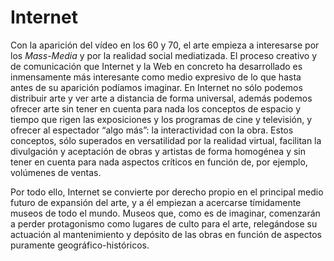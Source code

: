 # Internet

Con la aparición del vídeo en los 60 y 70, el arte empieza a interesarse por los _Mass-Media_ y por la realidad social mediatizada. El proceso creativo y de comunicación que Internet y la Web en concreto ha desarrollado es inmensamente más interesante como medio expresivo de lo que hasta antes de su aparición podíamos imaginar. En Internet no sólo podemos distribuir arte y ver arte a distancia de forma universal, además podemos ofrecer arte sin tener en cuenta para nada los conceptos de espacio y tiempo que rigen las exposiciones y los programas de cine y televisión, y ofrecer al espectador “algo más”: la interactividad con la obra. Estos conceptos, sólo superados en versatilidad por la realidad virtual, facilitan la divulgación y aceptación de obras y artistas de forma homogénea y sin tener en cuenta para nada aspectos críticos en función de, por ejemplo, volúmenes de ventas.

Por todo ello, Internet se convierte por derecho propio en el principal medio futuro de expansión del arte, y a él empiezan a acercarse tímidamente museos de todo el mundo. Museos que, como es de imaginar, comenzarán a perder protagonismo como lugares de culto para el arte, relegándose su actuación al mantenimiento y depósito de las obras en función de aspectos puramente geográfico-históricos.

